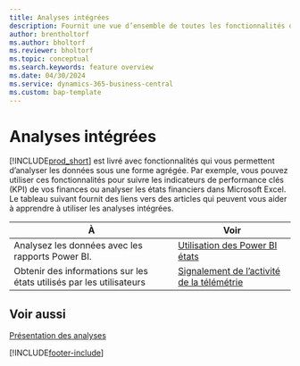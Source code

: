 ```yaml
---
title: Analyses intégrées
description: Fournit une vue d’ensemble de toutes les fonctionnalités qui prennent en charge les tâches dans le produit Business Central.
author: brentholtorf
ms.author: bholtorf
ms.reviewer: bholtorf
ms.topic: conceptual
ms.search.keywords: feature overview
ms.date: 04/30/2024
ms.service: dynamics-365-business-central
ms.custom: bap-template
---
```

# Analyses intégrées

[!INCLUDE[prod_short](includes/prod_short.md)] est livré avec fonctionnalités qui vous permettent d’analyser les données sous une forme agrégée. Par exemple, vous pouvez utiliser ces fonctionnalités pour suivre les indicateurs de performance clés (KPI) de vos finances ou analyser les états financiers dans Microsoft Excel. Le tableau suivant fournit des liens vers des articles qui peuvent vous aider à apprendre à utiliser les analyses intégrées.

| À | Voir |
| --- | --- |
|Analysez les données avec les rapports Power BI. | [Utilisation des Power BI états](across-working-with-powerbi.md) |
|Obtenir des informations sur les états utilisés par les utilisateurs| [Signalement de l’activité de la télémétrie](/dynamics365/business-central/dev-itpro/administration/telemetry-reports-trace)|

## Voir aussi

[Présentation des analyses](reports-bi-reporting.md)

[!INCLUDE[footer-include](includes/footer-banner.md)]
